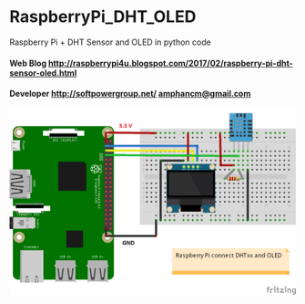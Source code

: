 # RaspberryPi_DHT_OLED
Raspberry Pi + DHT Sensor and OLED in python code
#### Web Blog http://raspberrypi4u.blogspot.com/2017/02/raspberry-pi-dht-sensor-oled.html
#### Developer http://softpowergroup.net/ amphancm@gmail.com
![GitHub Logo](/raspberrypi_dht_oled.png)
